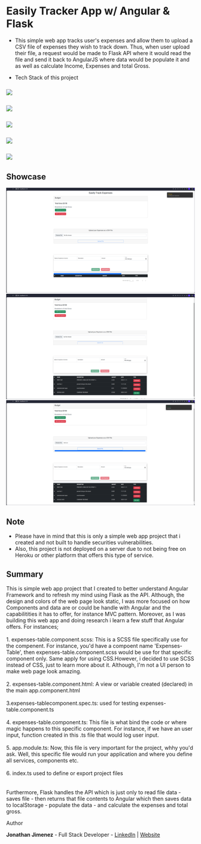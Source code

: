 # Easily Tracker App w/ Angular & Flask

-   This simple web app tracks user's expenses and
    allow them to upload a CSV file of expenses they
    wish to track down. Thus, when user upload their
    file, a request would be made to Flask API where
    it would read the file and send it back to
    AngularJS where data would be populate it and as
    well as calculate Income, Expenses and total
    Gross.

-   Tech Stack of this project

### ![](https://img.shields.io/badge/Angular-DD0031?style=for-the-badge&logo=angular&logoColor=white)

### ![](https://img.shields.io/badge/Bootstrap-563D7C?style=for-the-badge&logo=bootstrap&logoColor=white)

### ![](https://img.shields.io/badge/Flask-000000?style=for-the-badge&logo=flask&logoColor=white)

### ![](https://img.shields.io/badge/JavaScript-323330?style=for-the-badge&logo=javascript&logoColor=F7DF1E)

### ![](https://img.shields.io/badge/Python-FFD43B?style=for-the-badge&logo=python&logoColor=blue)

## Showcase

![](./Images/easily-track-img-1.png)
![](./Images/easily-track-img-2.png)
![](./Images/easily-track-img-3.png)

## Note

-   Please have in mind that this is only a simple web app project that i created and not built to handle securities vulnerabilities.
-   Also, this project is not deployed on a server due to not being free on Heroku or other platform that offers this type of service.

## Summary

This is simple web app project that I created to better
understand Angular Framework and to refresh my mind
using Flask as the API. Although, the design and colors
of the web page look static, I was more focused on how
Components and data are or could be handle with Angular
and the capabilitities it has to offer, for instance MVC
pattern. Moreover, as I was building this web app and
doing research i learn a few stuff that Angular offers.
For instances;
<br />
<br /> 1. expenses-table.component.scss: This is a SCSS file
specifically use for the compenent. For instance, you'd
have a compoent name 'Expenses-Table', then
expenses-table.component.scss would be use for that
specific component only. Same apply for using
CSS.However, i decided to use SCSS instead of CSS, just
to learn more about it. Although, I'm not a UI person to
make web page look amazing.
<br />
<br /> 2. expenses-table.component.html: A view or variable
created (declared) in the main app.component.html
<br />
<br />
3.expenses-tablecomponent.spec.ts: used for testing
expenses-table.component.ts
<br />
<br /> 4. expenses-table.component.ts: This file is what bind
the code or where magic happens to this specific
component. For instance, if we have an user input,
function created in this .ts file that would log user
input.
<br />
<br /> 5. app.module.ts: Now, this file is very important for
the project, whhy you'd ask. Well, this specific file
would run your application and where you define all
services, components etc.
<br />
<br /> 6. index.ts used to define or export project files
<br />
<br />
<br />
Furthermore, Flask handles the API which is just only to
read file data - saves file - then returns that file
contents to Angular which then saves data to
localStorage - populate the data - and calculate the
expenses and total gross.

Author

**Jonathan Jimenez** - Full Stack Developer - [LinkedIn](https://www.linkedin.com/in/jonathan-jimenez101/) | [Website](https://www.jonathanjimenez.tech)
